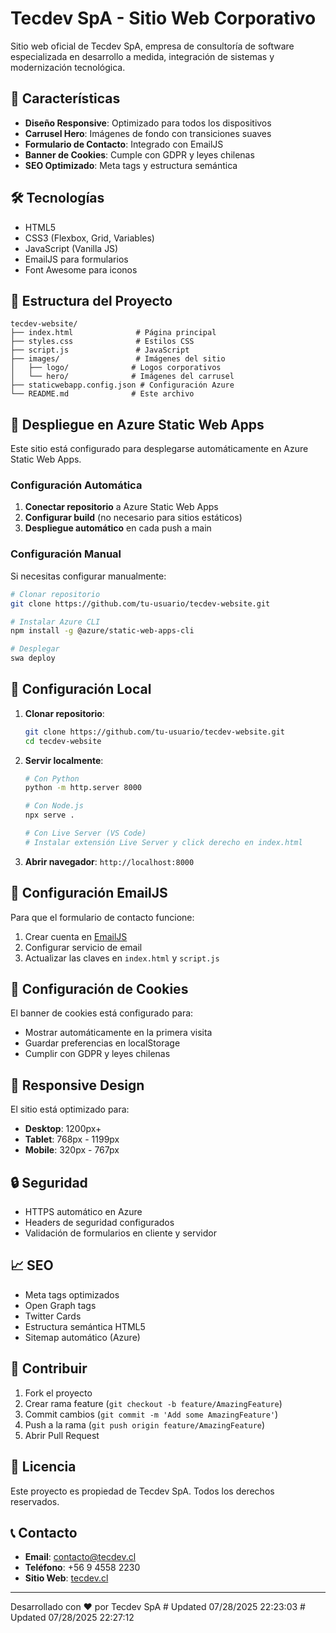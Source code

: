 # Tecdev SpA - Sitio Web Corporativo

Sitio web oficial de Tecdev SpA, empresa de consultoría de software especializada en desarrollo a medida, integración de sistemas y modernización tecnológica.

## 🚀 Características

- **Diseño Responsive**: Optimizado para todos los dispositivos
- **Carrusel Hero**: Imágenes de fondo con transiciones suaves
- **Formulario de Contacto**: Integrado con EmailJS
- **Banner de Cookies**: Cumple con GDPR y leyes chilenas
- **SEO Optimizado**: Meta tags y estructura semántica

## 🛠️ Tecnologías

- HTML5
- CSS3 (Flexbox, Grid, Variables)
- JavaScript (Vanilla JS)
- EmailJS para formularios
- Font Awesome para iconos

## 📁 Estructura del Proyecto

```
tecdev-website/
├── index.html              # Página principal
├── styles.css              # Estilos CSS
├── script.js               # JavaScript
├── images/                 # Imágenes del sitio
│   ├── logo/              # Logos corporativos
│   └── hero/              # Imágenes del carrusel
├── staticwebapp.config.json # Configuración Azure
└── README.md              # Este archivo
```

## 🚀 Despliegue en Azure Static Web Apps

Este sitio está configurado para desplegarse automáticamente en Azure Static Web Apps.

### Configuración Automática

1. **Conectar repositorio** a Azure Static Web Apps
2. **Configurar build** (no necesario para sitios estáticos)
3. **Despliegue automático** en cada push a main

### Configuración Manual

Si necesitas configurar manualmente:

```bash
# Clonar repositorio
git clone https://github.com/tu-usuario/tecdev-website.git

# Instalar Azure CLI
npm install -g @azure/static-web-apps-cli

# Desplegar
swa deploy
```

## 🔧 Configuración Local

1. **Clonar repositorio**:
   ```bash
   git clone https://github.com/tu-usuario/tecdev-website.git
   cd tecdev-website
   ```

2. **Servir localmente**:
   ```bash
   # Con Python
   python -m http.server 8000
   
   # Con Node.js
   npx serve .
   
   # Con Live Server (VS Code)
   # Instalar extensión Live Server y click derecho en index.html
   ```

3. **Abrir navegador**: `http://localhost:8000`

## 📧 Configuración EmailJS

Para que el formulario de contacto funcione:

1. Crear cuenta en [EmailJS](https://www.emailjs.com/)
2. Configurar servicio de email
3. Actualizar las claves en `index.html` y `script.js`

## 🍪 Configuración de Cookies

El banner de cookies está configurado para:
- Mostrar automáticamente en la primera visita
- Guardar preferencias en localStorage
- Cumplir con GDPR y leyes chilenas

## 📱 Responsive Design

El sitio está optimizado para:
- **Desktop**: 1200px+
- **Tablet**: 768px - 1199px
- **Mobile**: 320px - 767px

## 🔒 Seguridad

- HTTPS automático en Azure
- Headers de seguridad configurados
- Validación de formularios en cliente y servidor

## 📈 SEO

- Meta tags optimizados
- Open Graph tags
- Twitter Cards
- Estructura semántica HTML5
- Sitemap automático (Azure)

## 🤝 Contribuir

1. Fork el proyecto
2. Crear rama feature (`git checkout -b feature/AmazingFeature`)
3. Commit cambios (`git commit -m 'Add some AmazingFeature'`)
4. Push a la rama (`git push origin feature/AmazingFeature`)
5. Abrir Pull Request

## 📄 Licencia

Este proyecto es propiedad de Tecdev SpA. Todos los derechos reservados.

## 📞 Contacto

- **Email**: contacto@tecdev.cl
- **Teléfono**: +56 9 4558 2230
- **Sitio Web**: [tecdev.cl](https://tecdev.cl)

---

Desarrollado con ❤️ por Tecdev SpA #   U p d a t e d   0 7 / 2 8 / 2 0 2 5   2 2 : 2 3 : 0 3  
 #   U p d a t e d   0 7 / 2 8 / 2 0 2 5   2 2 : 2 7 : 1 2  
 